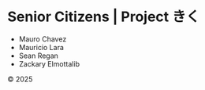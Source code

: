 # Senior Citizens | Project きく 
- Mauro Chavez
- Mauricio Lara
- Sean Regan
- Zackary Elmottalib
  
© 2025
